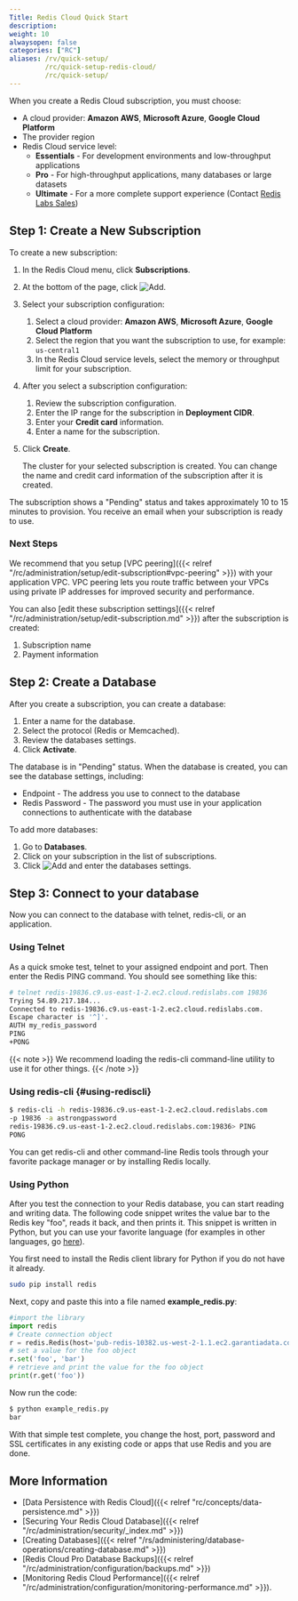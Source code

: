 ```yaml
---
Title: Redis Cloud Quick Start
description:
weight: 10
alwaysopen: false
categories: ["RC"]
aliases: /rv/quick-setup/
         /rc/quick-setup-redis-cloud/
         /rc/quick-setup/
---
```

When you create a Redis Cloud subscription, you must choose:

- A cloud provider: **Amazon AWS**, **Microsoft Azure**, **Google Cloud Platform**
- The provider region
- Redis Cloud service level:
    - **Essentials** - For development environments and low-throughput applications
    - **Pro** - For high-throughput applications, many databases or large datasets
    - **Ultimate** - For a more complete support experience (Contact [Redis Labs Sales](https://redislabs.com/redis-enterprise-cloud/pricing/))

## Step 1: Create a New Subscription

To create a new subscription:

1. In the Redis Cloud menu, click **Subscriptions**.
1. At the bottom of the page, click ![Add](/images/rs/icon_add.png#no-click "Add").
1. Select your subscription configuration:
    1. Select a cloud provider: **Amazon AWS**, **Microsoft Azure**, **Google Cloud Platform**
    1. Select the region that you want the subscription to use, for example: `us-central1`
    1. In the Redis Cloud service levels, select the memory or throughput limit for your subscription.
1. After you select a subscription configuration:
    1. Review the subscription configuration.
    1. Enter the IP range for the subscription in **Deployment CIDR**.
    1. Enter your **Credit card** information.
    1. Enter a name for the subscription.
1. Click **Create**.

    The cluster for your selected subscription is created.
    You can change the name and credit card information of the subscription after it is created.

The subscription shows a "Pending" status and takes approximately 10 to 15 minutes to provision.
You receive an email when your subscription is ready to use.

### Next Steps

We recommend that you setup [VPC peering]({{< relref "/rc/administration/setup/edit-subscription#vpc-peering" >}}) with your application VPC.
VPC peering lets you route traffic between your VPCs using private IP addresses for improved security and performance.

You can also [edit these subscription settings]({{< relref "/rc/administration/setup/edit-subscription.md" >}}) after the subscription is created:

1. Subscription name
1. Payment information

## Step 2: Create a Database

After you create a subscription, you can create a database:

1. Enter a name for the database.
1. Select the protocol (Redis or Memcached).
1. Review the databases settings.
1. Click **Activate**.

The database is in "Pending" status.
When the database is created, you can see the database settings, including:

- Endpoint - The address you use to connect to the database
- Redis Password - The password you must use in your application connections to authenticate with the database

To add more databases:

1. Go to **Databases**.
1. Click on your subscription in the list of subscriptions.
1. Click ![Add](/images/rs/icon_add.png#no-click "Add") and enter the databases settings.

## Step 3: Connect to your database

Now you can connect to the database with telnet, redis-cli, or an application.

### Using Telnet

As a quick smoke test, telnet to your assigned endpoint and port. Then
enter the Redis PING command. You should see something like this:

```sh
# telnet redis-19836.c9.us-east-1-2.ec2.cloud.redislabs.com 19836
Trying 54.89.217.184...
Connected to redis-19836.c9.us-east-1-2.ec2.cloud.redislabs.com.
Escape character is '^]'.
AUTH my_redis_password
PING
+PONG
```

{{< note >}}
We recommend loading the redis-cli command-line utility to use it for other things.
{{< /note >}}

### Using redis-cli {#using-rediscli}

```sh
$ redis-cli -h redis-19836.c9.us-east-1-2.ec2.cloud.redislabs.com
-p 19836 -a astrongpassword
redis-19836.c9.us-east-1-2.ec2.cloud.redislabs.com:19836> PING
PONG
```

You can get redis-cli and other command-line Redis tools through your
favorite package manager or by installing Redis locally.

### Using Python

After you test the connection to your Redis database, you can
start reading and writing data. The following code snippet writes the
value bar to the Redis key "foo", reads it back, and then prints it.
This snippet is written in Python, but you can use your favorite
language (for examples in other languages, go
[here](https://redislabs.com/resources/how-to-redis-enterprise/)).

You first need to install the Redis client library for Python if you do
not have it already.

```sh
sudo pip install redis
```

Next, copy and paste this into a file named
**example_redis.py**:

```python
#import the library
import redis
# Create connection object
r = redis.Redis(host='pub-redis-10382.us-west-2-1.1.ec2.garantiadata.com', port=10382)
# set a value for the foo object
r.set('foo', 'bar')
# retrieve and print the value for the foo object
print(r.get('foo'))
```

Now run the code:

```sh
$ python example_redis.py
bar
```

With that simple test complete, you change the host, port, password and SSL certificates
in any existing code or apps that use Redis and you are done.

## More Information

- [Data Persistence with Redis Cloud]({{< relref "rc/concepts/data-persistence.md" >}})
- [Securing Your Redis Cloud Database]({{< relref "/rc/administration/security/_index.md" >}})
- [Creating Databases]({{< relref "/rs/administering/database-operations/creating-database.md" >}})
- [Redis Cloud Pro Database Backups]({{< relref "/rc/administration/configuration/backups.md" >}})
- [Monitoring Redis Cloud Performance]({{< relref "/rc/administration/configuration/monitoring-performance.md" >}}).
